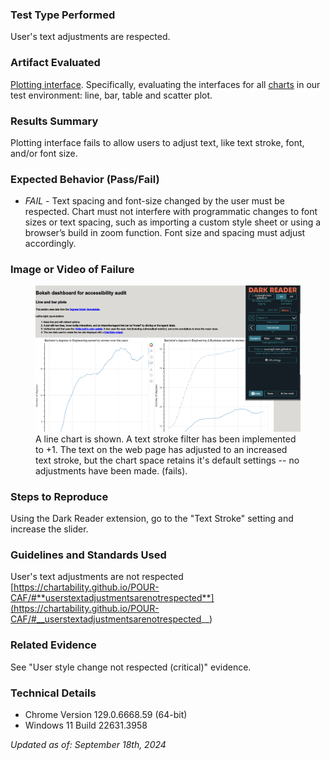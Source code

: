 ### Test Type Performed

User's text adjustments are respected.

### Artifact Evaluated

[Plotting interface](https://docs.bokeh.org/en/latest/docs/user_guide/basic.html#ug-basic). Specifically, evaluating the interfaces for all [charts](https://quansight-labs.github.io/bokeh-a11y-audit/#_ts1723552414769) in our test environment: line, bar, table and scatter plot.

### Results Summary

Plotting interface fails to allow users to adjust text, like text stroke, font, and/or font size.

### Expected Behavior (Pass/Fail)

- _FAIL_ - Text spacing and font-size changed by the user must be respected. Chart must not interfere with programmatic changes to font sizes or text spacing, such as importing a custom style sheet or using a browser’s build in zoom function. Font size and spacing must adjust accordingly.

### Image or Video of Failure

<figure>
    <img width="803" alt="A line chart is shown. A text stroke filter has been implemented to +1. The text on the web page has adjusted to an increased text stroke, but the chart space retains it's default settings -- no adjustments have been made. (fails)." src="./assets/plotting-interface_text-adjustments.png">
    <figcaption>A line chart is shown. A text stroke filter has been implemented to +1. The text on the web page has adjusted to an increased text stroke, but the chart space retains it's default settings -- no adjustments have been made. (fails).</figcaption>
</figure>

### Steps to Reproduce

Using the Dark Reader extension, go to the "Text Stroke" setting and increase the slider.

### Guidelines and Standards Used

User's text adjustments are not respected [https://chartability.github.io/POUR-CAF/#**userstextadjustmentsarenotrespected**](https://chartability.github.io/POUR-CAF/#__userstextadjustmentsarenotrespected__)

### Related Evidence

See "User style change not respected (critical)" evidence.

<!-- ### Known or Documented Issues
(If there is already a github issue created for this test or a related test, it will be listed here.) -->

### Technical Details

- Chrome Version 129.0.6668.59 (64-bit)
- Windows 11 Build 22631.3958

_Updated as of: September 18th, 2024_

<!-- ### Notes
.. -->

